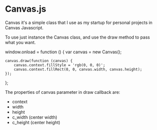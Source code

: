 Canvas.js
=====


Canvas it's a simple class that I use as my startup for personal projects in Canvas Javascript.

To use just instance the Canvas class, and use the draw method to pass what you want.


window.onload = function () {
	var canvas = new Canvas();
	
	canvas.draw(function (canvas) {
		canvas.context.fillStyle = 'rgb(0, 0, 0)';
		canvas.context.fillRect(0, 0, canvas.width, canvas.height);
	});
};

The properties of canvas parameter in draw callback are:

* context
* width
* height
* c_width (center width)
* c_height (center height)